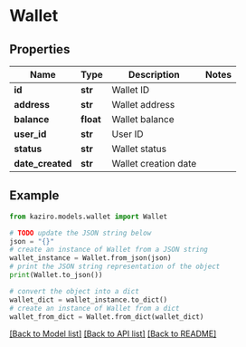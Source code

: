 # Wallet

## Properties

| Name             | Type      | Description          | Notes |
| ---------------- | --------- | -------------------- | ----- |
| **id**           | **str**   | Wallet ID            |
| **address**      | **str**   | Wallet address       |
| **balance**      | **float** | Wallet balance       |
| **user_id**      | **str**   | User ID              |
| **status**       | **str**   | Wallet status        |
| **date_created** | **str**   | Wallet creation date |

## Example

```python
from kaziro.models.wallet import Wallet

# TODO update the JSON string below
json = "{}"
# create an instance of Wallet from a JSON string
wallet_instance = Wallet.from_json(json)
# print the JSON string representation of the object
print(Wallet.to_json())

# convert the object into a dict
wallet_dict = wallet_instance.to_dict()
# create an instance of Wallet from a dict
wallet_from_dict = Wallet.from_dict(wallet_dict)
```

[[Back to Model list]](../README.md#documentation-for-models) [[Back to API list]](../README.md#documentation-for-api-endpoints) [[Back to README]](../README.md)

